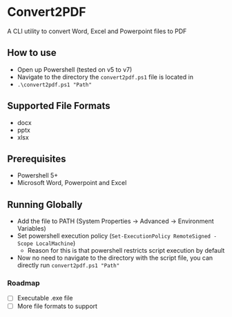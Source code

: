# Convert2PDF

A CLI utility to convert Word, Excel and Powerpoint files to PDF

## How to use
- Open up Powershell (tested on v5 to v7)
- Navigate to the directory the `convert2pdf.ps1` file is located in
- `.\convert2pdf.ps1 "Path"`

## Supported File Formats
- docx
- pptx
- xlsx

## Prerequisites
- Powershell 5+
- Microsoft Word, Powerpoint and Excel

## Running Globally
- Add the file to PATH (System Properties → Advanced → Environment Variables)
- Set powershell execution policy (`Set-ExecutionPolicy RemoteSigned -Scope LocalMachine`)
  - Reason for this is that powershell restricts script execution by default
- Now no need to navigate to the directory with the script file, you can directly run `convert2pdf.ps1 "Path"`

### Roadmap
- [ ] Executable .exe file
- [ ] More file formats to support
